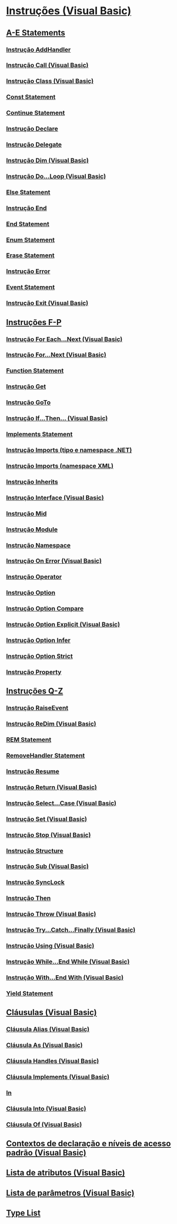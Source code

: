 # [Instruções (Visual Basic)](index.md)
## [A-E Statements](TocOutOfQuery)
### [Instrução AddHandler](addhandler-statement.md)
### [Instrução Call (Visual Basic)](call-statement.md)
### [Instrução Class (Visual Basic)](class-statement.md)
### [Const Statement](TocOutOfQuery)
### [Continue Statement](TocOutOfQuery)
### [Instrução Declare](declare-statement.md)
### [Instrução Delegate](delegate-statement.md)
### [Instrução Dim (Visual Basic)](dim-statement.md)
### [Instrução Do...Loop (Visual Basic)](do-loop-statement.md)
### [Else Statement](TocOutOfQuery)
### [Instrução End](end-statement.md)
### [End <keyword> Statement](TocOutOfQuery)
### [Enum Statement](TocOutOfQuery)
### [Erase Statement](TocOutOfQuery)
### [Instrução Error](error-statement.md)
### [Event Statement](TocOutOfQuery)
### [Instrução Exit (Visual Basic)](exit-statement.md)
## [Instruções F-P](f-p-statements.md)
### [Instrução For Each...Next (Visual Basic)](for-each-next-statement.md)
### [Instrução For...Next (Visual Basic)](for-next-statement.md)
### [Function Statement](TocOutOfQuery)
### [Instrução Get](get-statement.md)
### [Instrução GoTo](goto-statement.md)
### [Instrução If...Then... (Visual Basic)](if-then-else-statement.md)
### [Implements Statement](TocOutOfQuery)
### [Instrução Imports (tipo e namespace .NET)](imports-statement-net-namespace-and-type.md)
### [Instrução Imports (namespace XML)](imports-statement-xml-namespace.md)
### [Instrução Inherits](inherits-statement.md)
### [Instrução Interface (Visual Basic)](interface-statement.md)
### [Instrução Mid](mid-statement.md)
### [Instrução Module](module-statement.md)
### [Instrução Namespace](namespace-statement.md)
### [Instrução On Error (Visual Basic)](on-error-statement.md)
### [Instrução Operator](operator-statement.md)
### [Instrução Option <keyword>](option-keyword-statement.md)
### [Instrução Option Compare](option-compare-statement.md)
### [Instrução Option Explicit (Visual Basic)](option-explicit-statement.md)
### [Instrução Option Infer](option-infer-statement.md)
### [Instrução Option Strict](option-strict-statement.md)
### [Instrução Property](property-statement.md)
## [Instruções Q-Z](q-z-statements.md)
### [Instrução RaiseEvent](raiseevent-statement.md)
### [Instrução ReDim (Visual Basic)](redim-statement.md)
### [REM Statement](TocOutOfQuery)
### [RemoveHandler Statement](TocOutOfQuery)
### [Instrução Resume](resume-statement.md)
### [Instrução Return (Visual Basic)](return-statement.md)
### [Instrução Select...Case (Visual Basic)](select-case-statement.md)
### [Instrução Set (Visual Basic)](set-statement.md)
### [Instrução Stop (Visual Basic)](stop-statement.md)
### [Instrução Structure](structure-statement.md)
### [Instrução Sub (Visual Basic)](sub-statement.md)
### [Instrução SyncLock](synclock-statement.md)
### [Instrução Then](then-statement.md)
### [Instrução Throw (Visual Basic)](throw-statement.md)
### [Instrução Try...Catch...Finally (Visual Basic)](try-catch-finally-statement.md)
### [Instrução Using (Visual Basic)](using-statement.md)
### [Instrução While...End While (Visual Basic)](while-end-while-statement.md)
### [Instrução With...End With (Visual Basic)](with-end-with-statement.md)
### [Yield Statement](TocOutOfQuery)
## [Cláusulas (Visual Basic)](clauses.md)
### [Cláusula Alias (Visual Basic)](alias-clause.md)
### [Cláusula As (Visual Basic)](as-clause.md)
### [Cláusula Handles (Visual Basic)](handles-clause.md)
### [Cláusula Implements (Visual Basic)](implements-clause.md)
### [In](TocOutOfQuery)
### [Cláusula Into (Visual Basic)](into-clause.md)
### [Cláusula Of (Visual Basic)](of-clause.md)
## [Contextos de declaração e níveis de acesso padrão (Visual Basic)](declaration-contexts-and-default-access-levels.md)
## [Lista de atributos (Visual Basic)](attribute-list.md)
## [Lista de parâmetros (Visual Basic)](parameter-list.md)
## [Type List](TocOutOfQuery)
